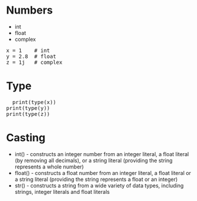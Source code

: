 # Numbers
+ int<br/>
+ float<br/>
+ complex<br/>
<pre>
x = 1    # int
y = 2.8  # float
z = 1j   # complex
</pre>
# Type 
<pre>
  print(type(x))
print(type(y))
print(type(z))
</pre>
# Casting
+ int() - constructs an integer number from an integer literal, a float literal (by removing all decimals),
  or a string literal (providing the string represents a whole number)<br/>
+ float() - constructs a float number from an integer literal, a float literal or a string literal
  (providing the string represents a float or an integer)<br/>
+ str() - constructs a string from a wide variety of data types, including strings, integer literals and float literals<br/>
